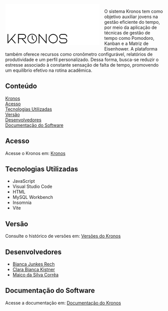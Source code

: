 <style>
        .imagem {
            float: left;
            margin-right: 15px;
            margin-bottom: 10px;
        }
</style>

<img src="Logo Kronos.png" alt="Kronos" class="imagem" width="300">

O sistema Kronos tem como objetivo auxiliar jovens na gestão eficiente do tempo, por meio da aplicação de técnicas de gestão de tempo como Pomodoro, Kanban e a Matriz de Eisenhower. A plataforma também oferece recursos como cronômetro configurável, relatórios de produtividade e um perfil personalizado. Dessa forma, busca-se reduzir o estresse associado à constante sensação de falta de tempo, promovendo um equilíbrio efetivo na rotina acadêmica. 

## Conteúdo 
<a href = "#Kronos" > Kronos </a> <br /> 
<a href = "#Acesso" > Acesso </a> <br /> 
<a href = "#Tecnologias-Utilizadas" > Tecnologias Utilizadas </a> <br /> 
<a href = "#Versão" > Versão </a> <br /> 
<a href = "#Desenvolvedores" > Desenvolvedores </a> <br /> 
<a href = "#Documentação-do-Software" > Documentação do Software </a> <br />

## Acesso 
<a id="Acesso"></a> <span>Acesse o Kronos em: </span> <a href = "" > Kronos </a> 

## Tecnologias Utilizadas 
<a id="Tecnologias-Utilizadas"></a> 
* JavaScript 
* Visual Studio Code 
* HTML 
* MySQL Workbench 
* Insomnia 
* Vite 
## Versão 
<a id="Versão"></a> <span>Consulte o histórico de versões em: </span> <a href = "" > Versões do Kronos </a> 
## Desenvolvedores 
<a id="Desenvolvedores"></a> 
* <a href = "https://github.com/bijunkes" > Bianca Junkes Rech </a> 
* <a href = "https://github.com/clarakistner" > Clara Bianca Kistner </a> 
* <a href = "https://github.com/maicosc" > Maico da Silva Corrêa </a> 

## Documentação do Software 
<a id="Documentação-do-Software"></a> 
<span>Acesse a documentação em: </span> <a href = "https://docs.google.com/document/d/1cdTGGFmIR2JxgoPhgWQaJuMcQMzlIn2Y/edit?usp=sharing&ouid=110155309119325844448&rtpof=true&sd=true" > Documentação do Kronos </a>